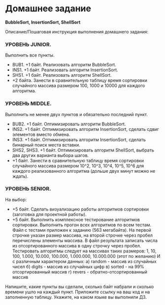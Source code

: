 # Домашнее задание
**BubbleSort, InsertionSort, ShellSort**

Описание/Пошаговая инструкция выполнения домашнего задания:

### УРОВЕНЬ JUNIOR.
Выполнить все пункты.
- BUB1. +1 байт. Реализовать алгоритм BubbleSort.
- INS1. +1 байт. Реализовать алгоритм InsertionSort.
- SHS1. +1 байт. Реализовать алгоритм ShellSort.
- +2 байта. Занести в сравнительную таблицу время сортировки случайного массива размером 100, 1000 и 10000 для каждого алгоритма.

### УРОВЕНЬ MIDDLE.
Выполнить не менее двух пунктов и обязательно последний пункт.
- BUB2. +1 байт. Оптимизировать алгоритм BubbleSort.
- INS2. +1 байт. Оптимизировать алгоритм InsertionSort, сделать сдвиг элементов вместо обмена.
- INS3. +1 байт. Оптимизировать алгоритм InsertionSort, сделать бинарный поиск места вставки.
- SHS2, SHS3. +1 байт. Оптимизировать алгоритм ShellSort, выбрать два других варианта выбора шагов.
- +1 байт. Занести в сравнительную таблицу время сортировки случайного массива размером 10^2, 10^3, 10^4, 10^5, 10^6 для каждого реализованного алгоритма (дольше двух минут можно не ждать).

### УРОВЕНЬ SENIOR.
На выбор:
- +5 байт. Сделать визуализацию работы алгоритмов сортировки (заготовка для проектной работы).
- +5 байт. Выполнить комплексное тестирование алгоритмов сортировки.
Выполнить прогон всех алгоритмов по всем тестам.
Файл с тестами приложен к заданию (563 мегабайта).
На первой строчке указан размер массива, на второй строчке через пробел перечислены элементы массива.
В файл результата записать числа из отсортированного массива в одну строчку через пробел.
Тестировать алгоритмы следует на массивах таких размеров:
1, 10, 100, 1.000, 10.000, 100.000, 1.000.000, 10.000.000 (этот по желанию)
И с различным характером данных:
а) random - массив из случайных чисел
б) digits - массив из случайных цифр
в) sorted - на 99% отсортированный массив
г) revers - обратно-отсортированный массив

Напишите, какие пункты вы сделали, сколько байт набрали и сколько времени ушло на каждый пункт.
Приложите ссылку на ваш код и на заполненную таблицу.
Укажите, на каком языке вы выполнили ДЗ.